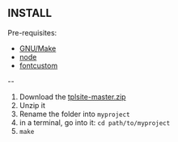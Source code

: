 ## INSTALL

Pre-requisites:

- [GNU/Make](https://www.gnu.org/software/make/)
- [node](https://nodejs.org/en/download/)
- [fontcustom](https://github.com/FontCustom/fontcustom/#installation)

--

1. Download the [tplsite-master.zip](https://github.com/abernier/tplsite/archive/master.zip)
2. Unzip it
3. Rename the folder into `myproject`
3. in a terminal, go into it: `cd path/to/myproject`
4. `make`
